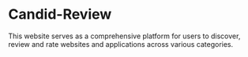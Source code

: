 # Candid-Review
This website serves as a comprehensive platform for users to discover, review and rate websites and applications across various categories.
